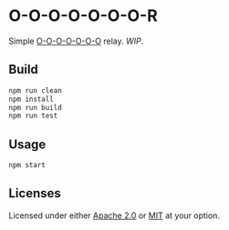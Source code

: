 # O-O-O-O-O-O-O-R

Simple [O-O-O-O-O-O-O](https://github.com/dstanesc/O-O-O-O-O-O-O) relay. _WIP_.

## Build

```sh
npm run clean
npm install
npm run build
npm run test
```

## Usage

```sh
npm start
```

## Licenses

Licensed under either [Apache 2.0](http://opensource.org/licenses/MIT) or [MIT](http://opensource.org/licenses/MIT) at your option.

